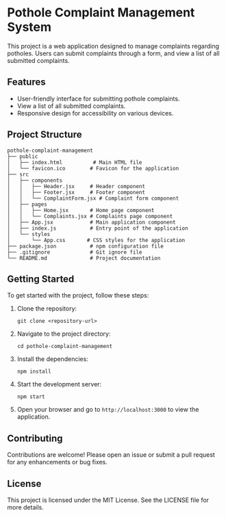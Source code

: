 # Pothole Complaint Management System

This project is a web application designed to manage complaints regarding potholes. Users can submit complaints through a form, and view a list of all submitted complaints.

## Features

- User-friendly interface for submitting pothole complaints.
- View a list of all submitted complaints.
- Responsive design for accessibility on various devices.

## Project Structure

```
pothole-complaint-management
├── public
│   ├── index.html          # Main HTML file
│   └── favicon.ico        # Favicon for the application
├── src
│   ├── components
│   │   ├── Header.jsx     # Header component
│   │   ├── Footer.jsx     # Footer component
│   │   └── ComplaintForm.jsx # Complaint form component
│   ├── pages
│   │   ├── Home.jsx       # Home page component
│   │   └── Complaints.jsx # Complaints page component
│   ├── App.jsx            # Main application component
│   ├── index.js           # Entry point of the application
│   └── styles
│       └── App.css       # CSS styles for the application
├── package.json           # npm configuration file
├── .gitignore             # Git ignore file
└── README.md              # Project documentation
```

## Getting Started

To get started with the project, follow these steps:

1. Clone the repository:
   ```
   git clone <repository-url>
   ```

2. Navigate to the project directory:
   ```
   cd pothole-complaint-management
   ```

3. Install the dependencies:
   ```
   npm install
   ```

4. Start the development server:
   ```
   npm start
   ```

5. Open your browser and go to `http://localhost:3000` to view the application.

## Contributing

Contributions are welcome! Please open an issue or submit a pull request for any enhancements or bug fixes.

## License

This project is licensed under the MIT License. See the LICENSE file for more details.